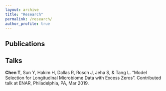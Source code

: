 ```yaml
---
layout: archive
title: "Research"
permalink: /research/
author_profile: true
--- 
```


## Publications

## Talks
**Chen T**, Sun Y, Hakim H, Dallas R, Rosch J, Jeha S, & Tang L. “Model Selection for Longitudinal Microbiome Data with Excess Zeros”. Contributed talk at ENAR, Philadelphia, PA, Mar 2019.
